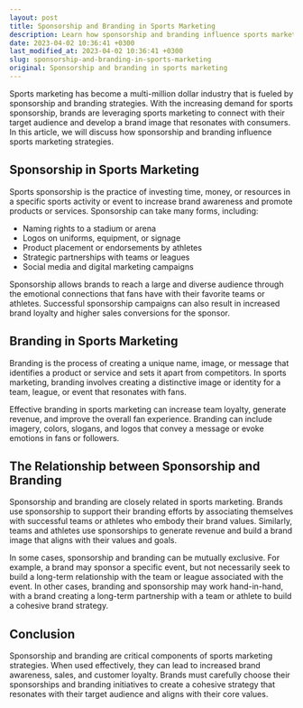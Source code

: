 ```yaml
---
layout: post
title: Sponsorship and Branding in Sports Marketing
description: Learn how sponsorship and branding influence sports marketing strategies in this article.
date: 2023-04-02 10:36:41 +0300
last_modified_at: 2023-04-02 10:36:41 +0300
slug: sponsorship-and-branding-in-sports-marketing
original: Sponsorship and branding in sports marketing
---
```

Sports marketing has become a multi-million dollar industry that is fueled by sponsorship and branding strategies. With the increasing demand for sports sponsorship, brands are leveraging sports marketing to connect with their target audience and develop a brand image that resonates with consumers. In this article, we will discuss how sponsorship and branding influence sports marketing strategies.

## Sponsorship in Sports Marketing

Sports sponsorship is the practice of investing time, money, or resources in a specific sports activity or event to increase brand awareness and promote products or services. Sponsorship can take many forms, including:

- Naming rights to a stadium or arena
- Logos on uniforms, equipment, or signage
- Product placement or endorsements by athletes
- Strategic partnerships with teams or leagues
- Social media and digital marketing campaigns

Sponsorship allows brands to reach a large and diverse audience through the emotional connections that fans have with their favorite teams or athletes. Successful sponsorship campaigns can also result in increased brand loyalty and higher sales conversions for the sponsor.

## Branding in Sports Marketing

Branding is the process of creating a unique name, image, or message that identifies a product or service and sets it apart from competitors. In sports marketing, branding involves creating a distinctive image or identity for a team, league, or event that resonates with fans.

Effective branding in sports marketing can increase team loyalty, generate revenue, and improve the overall fan experience. Branding can include imagery, colors, slogans, and logos that convey a message or evoke emotions in fans or followers.

## The Relationship between Sponsorship and Branding

Sponsorship and branding are closely related in sports marketing. Brands use sponsorship to support their branding efforts by associating themselves with successful teams or athletes who embody their brand values. Similarly, teams and athletes use sponsorships to generate revenue and build a brand image that aligns with their values and goals.

In some cases, sponsorship and branding can be mutually exclusive. For example, a brand may sponsor a specific event, but not necessarily seek to build a long-term relationship with the team or league associated with the event. In other cases, branding and sponsorship may work hand-in-hand, with a brand creating a long-term partnership with a team or athlete to build a cohesive brand strategy.

## Conclusion

Sponsorship and branding are critical components of sports marketing strategies. When used effectively, they can lead to increased brand awareness, sales, and customer loyalty. Brands must carefully choose their sponsorships and branding initiatives to create a cohesive strategy that resonates with their target audience and aligns with their core values.